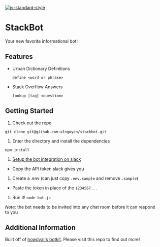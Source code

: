 [![js-standard-style](https://img.shields.io/badge/code%20style-standard-brightgreen.svg)](http://standardjs.com/)

StackBot
========

Your new favorite informational bot!

Features
--------

* Urban Dictionary Definitions

  `define <word or phrase>`

* Stack Overflow Answers

  `lookup [tag] <question>`

Getting Started
---------------

1. Check out the repo

  `git clone git@github.com:alnguyen/stackbot.git`

1. Enter the directory and install the dependencies

  `npm install`

1. [Setup the bot integration on slack](https://my.slack.com/services/new/bot)

  * Copy the API token slack gives you

1. Create a .env (can just copy `.env.sample` and remove `.sample`)

  * Paste the token in place of the `1234567...`

1. Run it! `node bot.js`

_Note:_ the bot needs to be invited into any chat room before it can respond to you

Additional Information
----------------------

Built off of [howdyai's botkit](https://github.com/howdyai/botkit).  Please visit this repo to find out more!